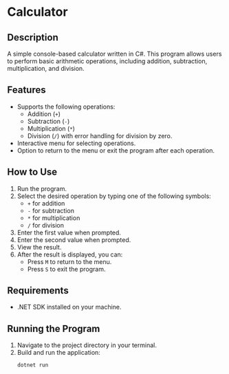 # Calculator

## Description
A simple console-based calculator written in C#. This program allows users to perform basic arithmetic operations, including addition, subtraction, multiplication, and division.

## Features
- Supports the following operations:
  - Addition (`+`)
  - Subtraction (`-`)
  - Multiplication (`*`)
  - Division (`/`) with error handling for division by zero.
- Interactive menu for selecting operations.
- Option to return to the menu or exit the program after each operation.

## How to Use
1. Run the program.
2. Select the desired operation by typing one of the following symbols:
   - `+` for addition
   - `-` for subtraction
   - `*` for multiplication
   - `/` for division
3. Enter the first value when prompted.
4. Enter the second value when prompted.
5. View the result.
6. After the result is displayed, you can:
   - Press `M` to return to the menu.
   - Press `S` to exit the program.

## Requirements
- .NET SDK installed on your machine.

## Running the Program
1. Navigate to the project directory in your terminal.
2. Build and run the application:
   ```bash
   dotnet run
